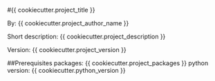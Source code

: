 #{{ cookiecutter.project_title }}

By: {{ cookiecutter.project_author_name }}

Short description: {{ cookiecutter.project_description }}

Version: {{ cookiecutter.project_version }}

##Prerequisites
packages: {{ cookiecutter.project_packages }}
python version: {{ cookiecutter.python_version }}




